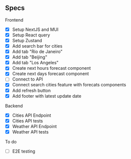 ## Specs

Frontend

- [x] Setup NextJS and MUI
- [x] Setup React query
- [x] Setup Zustand
- [x] Add search bar for cities
- [x] Add tab "Rio de Janeiro"
- [x] Add tab "Beijing"
- [x] Add tab "Los Angeles"
- [x] Create next hours forecast component
- [x] Create next days forecast component
- [ ] Connect to API
- [x] Connect search cities feature with forecats components
- [x] Add refresh button
- [x] Add footer with latest update date

Backend

- [x] Cities API Endpoint
- [x] Cities API tests
- [x] Weather API Endpoint
- [x] Weather API tests

To do

- [ ] E2E testing
